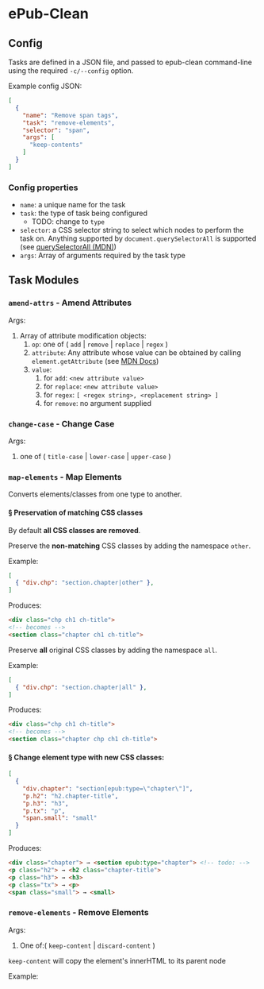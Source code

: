ePub-Clean
==========

## Config

Tasks are defined in a JSON file, and passed to epub-clean command-line using the required `-c/--config` option.

Example config JSON:


```json
[
  {
    "name": "Remove span tags",
    "task": "remove-elements",
    "selector": "span",
    "args": [
      "keep-contents"
    ]
  }
]
```

### Config properties

* `name`: a unique name for the task
* `task`: the type of task being configured
    *  TODO: change to `type`
* `selector`: a CSS selector string to select which nodes to perform the task on. Anything supported by `document.querySelectorAll` is supported (see [querySelectorAll (MDN)](https://developer.mozilla.org/en-US/docs/Web/API/Document/querySelectorAll))
* `args`: Array of arguments required by the task type


## Task Modules

### `amend-attrs` - Amend Attributes

Args:

1. Array of attribute modification objects:
    1. `op`: one of ( `add` | `remove` | `replace` | `regex` )
    2. `attribute`: Any attribute whose value can be obtained by calling `element.getAttribute` (see [MDN Docs](https://developer.mozilla.org/en-US/docs/Web/API/Element/getAttribute))
    3. `value`: 
        1. for `add`: `<new attribute value>`
        2. for `replace`: `<new attribute value>`
        3. for `regex`: `[ <regex string>, <replacement string> ]`
        2. for `remove`: no argument supplied


### `change-case` - Change Case


Args:

1. one of ( `title-case` | `lower-case` | `upper-case` )


### `map-elements` - Map Elements

Converts elements/classes from one type to another.

#### § Preservation of matching CSS classes

By default **all CSS classes are removed**.

Preserve the **non-matching** CSS classes by adding the namespace `other`.

Example:

```json
[
  { "div.chp": "section.chapter|other" },
]
```

Produces:

```html
<div class="chp ch1 ch-title">
<!-- becomes -->
<section class="chapter ch1 ch-title">
```


Preserve **all** original CSS classes by adding the namespace `all`.

Example:

```json
[
  { "div.chp": "section.chapter|all" },
]
```

Produces:

```html
<div class="chp ch1 ch-title">
<!-- becomes -->
<section class="chapter chp ch1 ch-title">
```

#### § Change element type with new CSS classes:

```json
[
  { 
    "div.chapter": "section[epub:type=\"chapter\"]",
    "p.h2": "h2.chapter-title",
    "p.h3": "h3",
    "p.tx": "p",
    "span.small": "small"
  }
]
```

Produces:

```html
<div class="chapter"> → <section epub:type="chapter"> <!-- todo: -->
<p class="h2"> → <h2 class="chapter-title">
<p class="h3"> → <h3>
<p class="tx"> → <p>
<span class="small"> → <small>
```


### `remove-elements` - Remove Elements

Args:

1. One of:( `keep-content` | `discard-content` )

`keep-content` will copy the element's innerHTML to its parent node

Example:

```json

```